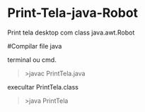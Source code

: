 # Print-Tela-java-Robot
Print tela desktop com class java.awt.Robot 



#Compilar file java

terminal ou cmd.

  >\>javac PrintTela.java

execultar  PrintTela.class

  >\>java PrintTela

